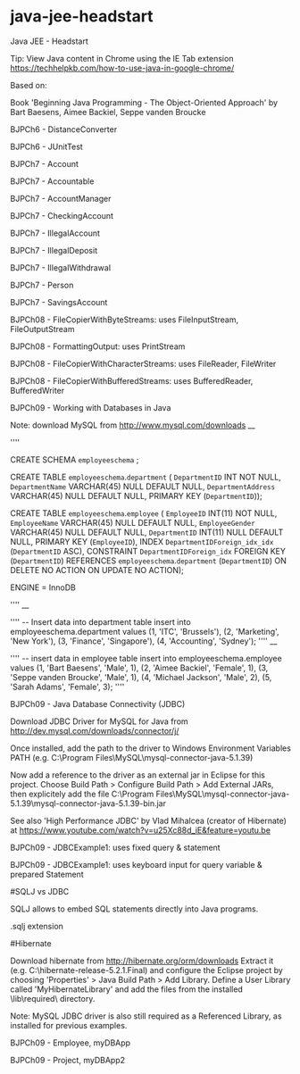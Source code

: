 # java-jee-headstart
Java JEE - Headstart


Tip: View Java content in Chrome using the IE Tab extension https://techhelpkb.com/how-to-use-java-in-google-chrome/

Based on:

Book 'Beginning Java Programming - The Object-Oriented Approach' by Bart Baesens, Aimee Backiel, Seppe vanden Broucke

BJPCh6 - DistanceConverter

BJPCh6 - JUnitTest

BJPCh7 - Account

BJPCh7 - Accountable

BJPCh7 - AccountManager

BJPCh7 - CheckingAccount

BJPCh7 - IllegalAccount

BJPCh7 - IllegalDeposit

BJPCh7 - IllegalWithdrawal

BJPCh7 - Person

BJPCh7 - SavingsAccount

BJPCh08 - FileCopierWithByteStreams: uses FileInputStream, FileOutputStream

BJPCh08 - FormattingOutput: uses PrintStream

BJPCh08 - FileCopierWithCharacterStreams: uses FileReader, FileWriter

BJPCh08 - FileCopierWithBufferedStreams: uses BufferedReader, BufferedWriter

BJPCh09 - Working with Databases in Java

Note: download MySQL from http://www.mysql.com/downloads
__

''''

CREATE SCHEMA `employeeschema` ;

CREATE TABLE `employeeschema`.`department` (
  `DepartmentID` INT NOT NULL,
  `DepartmentName` VARCHAR(45) NULL DEFAULT NULL,
  `DepartmentAddress` VARCHAR(45) NULL DEFAULT NULL,
  PRIMARY KEY (`DepartmentID`));

CREATE TABLE `employeeschema`.`employee` (
  `EmployeeID` INT(11) NOT NULL,
  `EmployeeName` VARCHAR(45) NULL DEFAULT NULL,
  `EmployeeGender` VARCHAR(45) NULL DEFAULT NULL,
  `DepartmentID` INT(11) NULL DEFAULT NULL,
  PRIMARY KEY (`EmployeeID`),
  INDEX `DepartmentIDForeign_idx_idx` (`DepartmentID` ASC),
  CONSTRAINT `DepartmentIDForeign_idx`
    FOREIGN KEY (`DepartmentID`)
    REFERENCES `employeeschema`.`department` (`DepartmentID`)
    ON DELETE NO ACTION
    ON UPDATE NO ACTION);

ENGINE = InnoDB

''''
__

''''
-- Insert data into department table
insert into employeeschema.department
values
	(1,	'ITC', 'Brussels'),
    (2, 'Marketing', 'New York'),
    (3, 'Finance', 'Singapore'),
    (4, 'Accounting', 'Sydney');
''''
__

''''
-- insert data in employee table
insert into employeeschema.employee
values
	(1, 'Bart Baesens', 'Male', 1),
    (2, 'Aimee Backiel', 'Female', 1),
    (3, 'Seppe vanden Broucke', 'Male', 1),
    (4, 'Michael Jackson', 'Male', 2),
    (5, 'Sarah Adams', 'Female', 3);
''''

BJPCh09 - Java Database Connectivity (JDBC)

Download JDBC Driver for MySQL for Java from http://dev.mysql.com/downloads/connector/j/

Once installed, add the path to the driver to Windows Environment Variables PATH (e.g. C:\Program Files\MySQL\mysql-connector-java-5.1.39)

Now add a reference to the driver as an external jar in Eclipse for this project.
Choose Build Path > Configure Build Path > Add External JARs, then explicitely add the file C:\Program Files\MySQL\mysql-connector-java-5.1.39\mysql-connector-java-5.1.39-bin.jar

See also 'High Performance JDBC' by Vlad Mihalcea (creator of Hibernate) at https://www.youtube.com/watch?v=u25Xc88d_iE&feature=youtu.be

BJPCh09 - JDBCExample1: uses fixed query & statement

BJPCh09 - JDBCExample1: uses keyboard input for query variable & prepared Statement

#SQLJ vs JDBC

SQLJ allows to embed SQL statements directly into Java programs.

.sqlj extension

#Hibernate

Download hibernate from http://hibernate.org/orm/downloads
Extract it (e.g. C:\hibernate-release-5.2.1.Final) and configure the Eclipse project by choosing 'Properties' > Java Build Path > Add Library. Define a User Library called 'MyHibernateLibrary' and add the files from the installed \lib\required\ directory.

Note: MySQL JDBC driver is also still required as a Referenced Library, as installed for previous examples.

BJPCh09 - Employee, myDBApp

BJPCh09 - Project, myDBApp2
